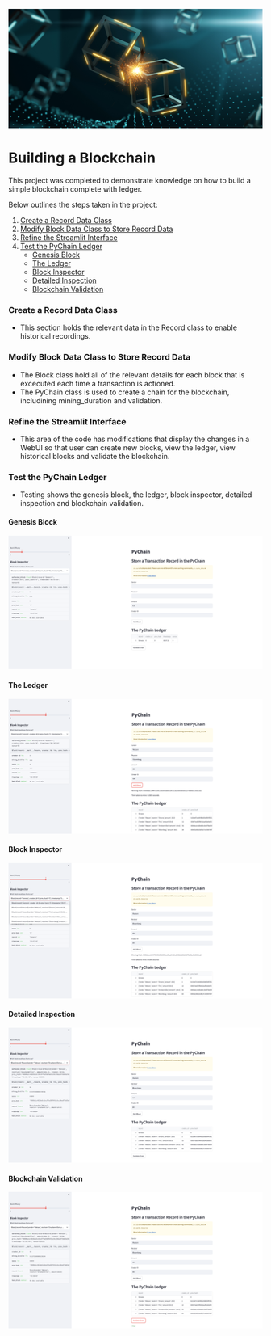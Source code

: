 ![blockchain-header](Images/application-image.png)

# Building a Blockchain

This project was completed to demonstrate knowledge on how to build a simple blockchain complete with ledger.

Below outlines the steps taken in the project:

1. [Create a Record Data Class](#create-a-record-data-class)
2. [Modify Block Data Class to Store Record Data](#modify-block-data-class-to-store-record-data)
3. [Refine the Streamlit Interface](#refine-the-streamlit-interface)
4. [Test the PyChain Ledger](#test-the-pychain-ledger)
    * [Genesis Block](#genesis-block)
    * [The Ledger](#the-ledger)
    * [Block Inspector](#block-inspector)
    * [Detailed Inspection](#detailed-inspection)
    * [Blockchain Validation](#blockchain-validation)
  
### Create a Record Data Class
* This section holds the relevant data in the Record class to enable historical recordings.

### Modify Block Data Class to Store Record Data
* The Block class hold all of the relevant details for each block that is excecuted each time a transaction is actioned.
* The PyChain class is used to create a chain for the blockchain, includining mining_duration and validation. 

### Refine the Streamlit Interface
* This area of the code has modifications that display the changes in a WebUI so that user can create new blocks, view the ledger, view historical blocks and validate the blockchain.

### Test the PyChain Ledger
* Testing shows the genesis block, the ledger, block inspector, detailed inspection and blockchain validation.

#### Genesis Block
![genesis-block](Images/blockchain-genesis.png)
#### The Ledger
![](Images/blockchain-ledger.png)
#### Block Inspector
![](Images/blockchain-inspector.png)
#### Detailed Inspection
![](Images/blockchain-selected-block.png)
#### Blockchain Validation
![](Images/blockchain-validated.png)
